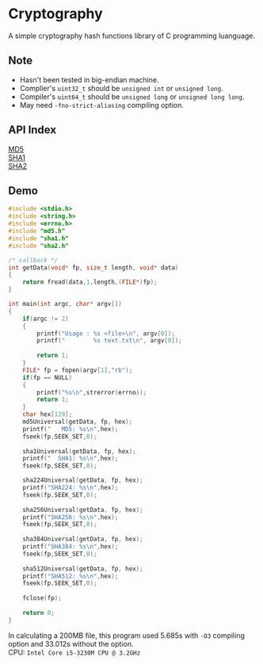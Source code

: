 # Cryptography
A simple cryptography hash functions library of C programming luanguage.

## Note
* Hasn't been tested in big-endian machine.
* Complier's ``uint32_t`` should be ``unsigned int`` or ``unsigned long``.
* Compiler's ``uint64_t`` should be ``unsigned long`` or ``unsigned long long``.
* May need ``-fno-strict-aliasing`` compiling option.

## API Index
[MD5](doc/md5.md)  
[SHA1](doc/sha1.md)  
[SHA2](doc/sha2.md)  

## Demo
```C
#include <stdio.h>
#include <string.h>
#include <errno.h>
#include "md5.h"
#include "sha1.h"
#include "sha2.h"

/* callback */
int getData(void* fp, size_t length, void* data)
{
	return fread(data,1,length,(FILE*)fp);
}

int main(int argc, char* argv[])
{	
	if(argc != 2)
	{
		printf("Usage : %s <file>\n", argv[0]);
		printf("        %s text.txt\n", argv[0]);
		
		return 1;
	}
	FILE* fp = fopen(argv[1],"rb"); 
	if(fp == NULL)
	{
		printf("%s\n",strerror(errno));
		return 1;
	}
	char hex[129];
	md5Universal(getData, fp, hex);
	printf("   MD5: %s\n",hex);
	fseek(fp,SEEK_SET,0);
	
	sha1Universal(getData, fp, hex);
	printf("  SHA1: %s\n",hex);
	fseek(fp,SEEK_SET,0);

	sha224Universal(getData, fp, hex);
	printf("SHA224: %s\n",hex);
	fseek(fp,SEEK_SET,0);
	
	sha256Universal(getData, fp, hex);
	printf("SHA256: %s\n",hex);
	fseek(fp,SEEK_SET,0);
	
	sha384Universal(getData, fp, hex);
	printf("SHA384: %s\n",hex);
	fseek(fp,SEEK_SET,0);
	
	sha512Universal(getData, fp, hex);
	printf("SHA512: %s\n",hex);
	fseek(fp,SEEK_SET,0);
	
	fclose(fp);
	
	return 0;
}
```
In calculating a 200MB file, this program used 5.685s with ``-O3`` compiling option and 33.012s without the option.  
CPU: ``Intel Core i5-3230M CPU @ 3.2GHz``
